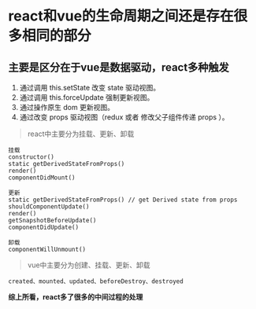 # react和vue的生命周期之间还是存在很多相同的部分

## 主要是区分在于vue是数据驱动，react多种触发

1. 通过调用 this.setState 改变 state 驱动视图。
2. 通过调用 this.forceUpdate 强制更新视图。
3. 通过操作原生 dom 更新视图。
4. 通过改变 props 驱动视图（redux 或者 修改父子组件传递 props ）。

> react中主要分为挂载、更新、卸载

```
挂载
constructor()
static getDerivedStateFromProps()
render()
componentDidMount()

更新
static getDerivedStateFromProps() // get Derived state from props
shouldComponentUpdate()
render()
getSnapshotBeforeUpdate()
componentDidUpdate()

卸载
componentWillUnmount()

```

> vue中主要分为创建、挂载、更新、卸载
```
created、mounted、updated、beforeDestroy、destroyed

```

**综上所看，react多了很多的中间过程的处理**
